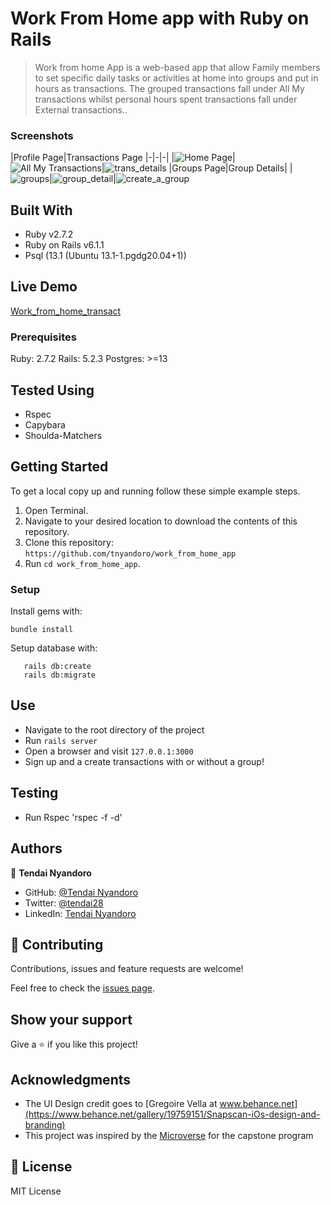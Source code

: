 # Work From Home app with Ruby on Rails

> Work from home App is a web-based app that allow Family members to set specific daily tasks or activities at home into groups and put in hours as transactions. The grouped transactions fall under All My transactions whilst personal hours spent transactions fall under External transactions..

### Screenshots

|Profile Page|Transactions Page
|-|-|-|
|![Home Page](https://user-images.githubusercontent.com/30318155/106055820-93a1ae00-60f6-11eb-9a4a-7e8486e898a7.png)|![All My Transactions](https://user-images.githubusercontent.com/30318155/106055949-bf249880-60f6-11eb-94e2-0440fd876fc9.png)|![trans_details](https://user-images.githubusercontent.com/30318155/106056131-fd21bc80-60f6-11eb-917b-19f817c43bcd.png)
|Groups Page|Group Details|
|![groups](https://user-images.githubusercontent.com/30318155/106056245-23475c80-60f7-11eb-9c2f-7c3d526b5fc4.png)|![group_detail](https://user-images.githubusercontent.com/30318155/106056362-4245ee80-60f7-11eb-912e-afd1999e1736.png)|![create_a_group](https://user-images.githubusercontent.com/30318155/106056549-791c0480-60f7-11eb-9a43-40693f15afb1.png)


## Built With

- Ruby v2.7.2
- Ruby on Rails v6.1.1
- Psql (13.1 (Ubuntu 13.1-1.pgdg20.04+1))

## Live Demo

[Work_from_home_transact](https://work-from-home-app.herokuapp.com/)

### Prerequisites

Ruby: 2.7.2
Rails: 5.2.3
Postgres: >=13

## Tested Using

- Rspec
- Capybara
- Shoulda-Matchers

## Getting Started

To get a local copy up and running follow these simple example steps.
1. Open Terminal.
2. Navigate to your desired location to download the contents of this repository.
3. Clone this repository: ```https://github.com/tnyandoro/work_from_home_app```
4. Run ```cd work_from_home_app```.

### Setup

Install gems with:

```
bundle install
```

Setup database with:

```
   rails db:create
   rails db:migrate
```


## Use

- Navigate to the root directory of the project
- Run `rails server`
- Open a browser and visit `127.0.0.1:3000`
- Sign up and a create transactions with or without a group!

## Testing

- Run Rspec 'rspec -f -d'


## Authors

👤 **Tendai Nyandoro**

- GitHub: [@Tendai Nyandoro](https://github.com/tnyandoro)
- Twitter: [@tendai28](https://twitter.com/tendai28)
- LinkedIn: [Tendai Nyandoro](https://www.linkedin.com/in/tendai-nyandoro/)

## 🤝 Contributing

Contributions, issues and feature requests are welcome!

Feel free to check the [issues page](https://github.com/tnyandoro/work_from_home_app/issues/).

## Show your support

Give a ⭐️ if you like this project!

## Acknowledgments

- The UI Design credit goes to [Gregoire Vella at www.behance.net](https://www.behance.net/gallery/19759151/Snapscan-iOs-design-and-branding)
- This project was inspired by the [Microverse](https:www.microverse.org) for the capstone program


## 📝 License

MIT License
